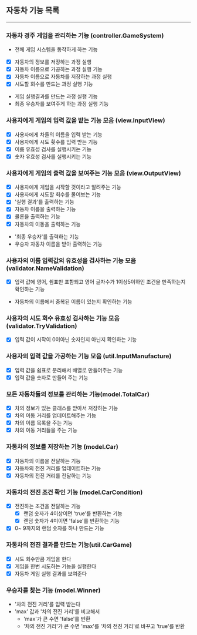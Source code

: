 ## 자동차 기능 목록

-----------------

### 자동차 경주 게임을 관리하는 기능 (controller.GameSystem)

- 전체 게임 시스템을 동작하게 하는 기능
- [x] 자동차의 정보를 저장하는 과정 실행
- [x] 자동차 이름으로 가공하는 과정 실행 기능
- [x] 자동차 이름으로 자동차를 저장하는 과정 실행
- [x] 시도할 회수를 만드는 과정 실행 기능

- 게임 실행결과를 만드는 과정 실행 기능
- 최종 우승자를 보여주게 하는 과정 실행 기능

### 사용자에게 게임의 입력 값을 받는 기능 모음 (view.InputView)

- [x] 사용자에게 차들의 이름을 입력 받는 기능
- [x] 사용자에게 시도 횟수를 입력 받는 기능
- [x] 이름 유효성 검사를 실행시키는 기능
- [x] 숫자 유효성 검사를 실행시키는 기능

### 사용자에게 게임의 출력 값을 보여주는 기능 모음 (view.OutputView)

- [x] 사용자에게 게임을 시작할 것이라고 알려주는 기능
- [x] 사용자에게 시도할 회수를 물어보는 기능
- [x] '실행 결과'를 출력하는 기능
- [x] 자동차 이름을 출력하는 기능
- [x] 콜론을 출력하는 기능
- [x] 자동차의 이동을 출력하는 기능
- '최종 우승자'를 출력하는 기능
- 우승자 자동차 이름을 받아 출력하는 기능

### 사용자의 이름 입력값의 유효성을 검사하는 기능 모음 (validator.NameValidation)

- [x] 입력 값에 영어, 쉼표만 포함되고 영어 글자수가 1이상5이하인 조건을 만족하는지 확인하는 기능
- 자동차의 이름에서 중복된 이름이 있는지 확인하는 기능

### 사용자의 시도 회수 유효성 검사하는 기능 모음 (validator.TryValidation)

- [x] 입력 값이 시작이 0이아닌 숫자인지 아닌지 확인하는 기능

### 사용자의 입력 값을 가공하는 기능 모음 (util.InputManufacture)

- [x] 입력 값을 쉼표로 분리해서 배열로 만들어주는 기능
- [x] 입력 값을 숫자로 만들어 주는 기능

### 모든 자동차들의 정보를 관리하는 기능(model.TotalCar)

- [x] 차의 정보가 있는 클래스를 받아서 저장하는 기능
- [x] 차의 이동 거리를 업데이트해주는 기능
- [x] 차의 이름 목록을 주는 기능
- [x] 차의 이동 거리들을 주는 기능

### 자동차의 정보를 저장하는 기능 (model.Car)

- [x] 자동차의 이름을 전달하는 기능
- [x] 자동차의 전진 거리를 업데이트하는 기능
- [x] 자동차의 전진 거리를 전달하는 기능

### 자동차의 전진 조건 확인 기능 (model.CarCondition)

- [x] 전진하는 조건을 전달하는 기능
    - [x] 랜덤 숫자가 4이상이면 'true'를 반환하는 기능
    - [x] 랜덤 숫자가 4미이면 'false'를 반환하는 기능
- [x] 0~ 9까지의 랜덤 숫자를 하나 만드는 기능

### 자동차의 전진 결과를 만드는 기능(util.CarGame)

- [x] 시도 회수만큼 게임을 한다
- [x] 게임을 한번 시도하는 기능을 실행한다
- [x] 자동차 게임 실행 결과를 보여준다

### 우승자를 찾는 기능 (model.Winner)

- '차의 전진 거리'를 입력 받는다
- 'max' 값과 '차의 전진 거리'를 비교해서
    - 'max'가 큰 수면 'false'를 반환
    - '차의 전진 거리'가 큰 수면 'max'를 '차의 전진 거리'로 바꾸고 'true'를 반환
